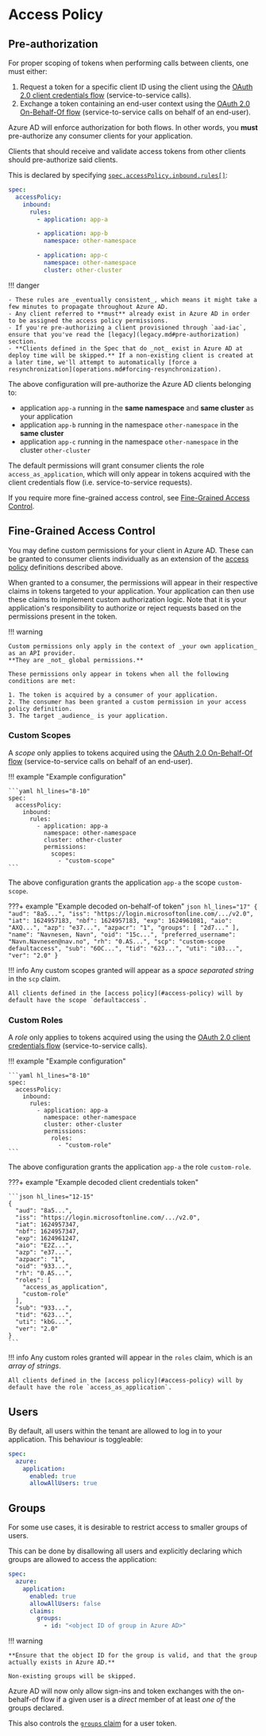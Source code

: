 # Access Policy

## Pre-authorization

For proper scoping of tokens when performing calls between clients, one must either:

1. Request a token for a specific client ID using the client using the [OAuth 2.0 client credentials flow](https://docs.microsoft.com/en-us/azure/active-directory/develop/v2-oauth2-client-creds-grant-flow) \(service-to-service calls\).
2. Exchange a token containing an end-user context using the [OAuth 2.0 On-Behalf-Of flow](https://docs.microsoft.com/en-us/azure/active-directory/develop/v2-oauth2-on-behalf-of-flow) \(service-to-service calls on behalf of an end-user\).

Azure AD will enforce authorization for both flows. In other words, you **must** pre-authorize any consumer clients for your application.

Clients that should receive and validate access tokens from other clients should pre-authorize said clients.

This is declared by specifying [`spec.accessPolicy.inbound.rules[]`](../../../nais-application/application.md#accesspolicy):

```yaml
spec:
  accessPolicy:
    inbound:
      rules:
        - application: app-a

        - application: app-b
          namespace: other-namespace

        - application: app-c
          namespace: other-namespace
          cluster: other-cluster
```

!!! danger

    - These rules are _eventually consistent_, which means it might take a few minutes to propagate throughout Azure AD.
    - Any client referred to **must** already exist in Azure AD in order to be assigned the access policy permissions.
    - If you're pre-authorizing a client provisioned through `aad-iac`, ensure that you've read the [legacy](legacy.md#pre-authorization) section.
    - **Clients defined in the Spec that do _not_ exist in Azure AD at deploy time will be skipped.** If a non-existing client is created at a later time, we'll attempt to automatically [force a resynchronization](operations.md#forcing-resynchronization).

The above configuration will pre-authorize the Azure AD clients belonging to:

* application `app-a` running in the **same namespace** and **same cluster** as your application
* application `app-b` running in the namespace `other-namespace` in the **same cluster**
* application `app-c` running in the namespace `other-namespace` in the cluster `other-cluster`

The default permissions will grant consumer clients the role `access_as_application`, which will only appear in tokens acquired with the client credentials flow (i.e. service-to-service requests).

If you require more fine-grained access control, see [Fine-Grained Access Control](#fine-grained-access-control).

## Fine-Grained Access Control

You may define custom permissions for your client in Azure AD. These can be granted to consumer clients individually as an
extension of the [access policy](#access-policy) definitions described above.

When granted to a consumer, the permissions will appear in their respective claims in tokens targeted to your application.
Your application can then use these claims to implement custom authorization logic. Note that it is your application's
responsibility to authorize or reject requests based on the permissions present in the token.

!!! warning

    Custom permissions only apply in the context of _your own application_ as an API provider.
    **They are _not_ global permissions.**

    These permissions only appear in tokens when all the following conditions are met:
    
    1. The token is acquired by a consumer of your application.
    2. The consumer has been granted a custom permission in your access policy definition.
    3. The target _audience_ is your application.

### Custom Scopes

A _scope_ only applies to tokens acquired using the
[OAuth 2.0 On-Behalf-Of flow](https://docs.microsoft.com/en-us/azure/active-directory/develop/v2-oauth2-on-behalf-of-flow)
(service-to-service calls on behalf of an end-user).

!!! example "Example configuration"

    ```yaml hl_lines="8-10"
    spec:
      accessPolicy:
        inbound:
          rules:
            - application: app-a
              namespace: other-namespace
              cluster: other-cluster
              permissions:
                scopes:
                  - "custom-scope"
    ```

The above configuration grants the application `app-a` the scope `custom-scope`.

???+ example "Example decoded on-behalf-of token"
    ```json hl_lines="17"
    {
        "aud": "8a5...",
        "iss": "https://login.microsoftonline.com/.../v2.0",
        "iat": 1624957183,
        "nbf": 1624957183,
        "exp": 1624961081,
        "aio": "AXQ...",
        "azp": "e37...",
        "azpacr": "1",
        "groups": [
            "2d7..."
        ],
        "name": "Navnesen, Navn",
        "oid": "15c...",
        "preferred_username": "Navn.Navnesen@nav.no",
        "rh": "0.AS...",
        "scp": "custom-scope defaultaccess",
        "sub": "6OC...",
        "tid": "623...",
        "uti": "i03...",
        "ver": "2.0"
    }
    ```

!!! info
    Any custom scopes granted will appear as a _space separated string_ in the `scp` claim.

    All clients defined in the [access policy](#access-policy) will by default have the scope `defaultaccess`.

### Custom Roles

A _role_ only applies to tokens acquired using the
using the [OAuth 2.0 client credentials flow](https://docs.microsoft.com/en-us/azure/active-directory/develop/v2-oauth2-client-creds-grant-flow)
(service-to-service calls).

!!! example "Example configuration"

    ```yaml hl_lines="8-10"
    spec:
      accessPolicy:
        inbound:
          rules:
            - application: app-a
              namespace: other-namespace
              cluster: other-cluster
              permissions:
                roles:
                  - "custom-role"
    ```

The above configuration grants the application `app-a` the role `custom-role`.

???+ example "Example decoded client credentials token"

    ```json hl_lines="12-15"
    {
      "aud": "8a5...",
      "iss": "https://login.microsoftonline.com/.../v2.0",
      "iat": 1624957347,
      "nbf": 1624957347,
      "exp": 1624961247,
      "aio": "E2Z...",
      "azp": "e37...",
      "azpacr": "1",
      "oid": "933...",
      "rh": "0.AS...",
      "roles": [
        "access_as_application",
        "custom-role"
      ],
      "sub": "933...",
      "tid": "623...",
      "uti": "kbG...",
      "ver": "2.0"
    }
    ```

!!! info
    Any custom roles granted will appear in the `roles` claim, which is an _array of strings_.
    
    All clients defined in the [access policy](#access-policy) will by default have the role `access_as_application`.

## Users

By default, all users within the tenant are allowed to log in to your application. This behaviour is toggleable:

```yaml hl_lines="5"
spec:
  azure:
    application:
      enabled: true
      allowAllUsers: true
```

## Groups

For some use cases, it is desirable to restrict access to smaller groups of users.

This can be done by disallowing all users and explicitly declaring which groups are allowed to access the application:

```yaml hl_lines="5-8"
spec:
  azure:
    application:
      enabled: true
      allowAllUsers: false
      claims:
        groups:
          - id: "<object ID of group in Azure AD>"
```

!!! warning

    **Ensure that the object ID for the group is valid, and that the group actually exists in Azure AD.**

    Non-existing groups will be skipped.

Azure AD will now only allow sign-ins and token exchanges with the on-behalf-of flow if a given user is a _direct_ member of at least _one of_ the groups declared.

This also controls the [`groups` claim](configuration.md#groups) for a user token.
